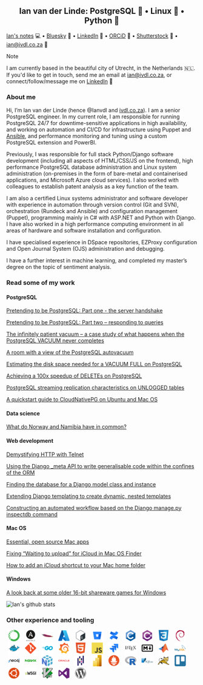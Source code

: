 <h2><center>Ian van der Linde: PostgreSQL 🐘 • Linux 🐧 • Python 🐍</center></h2>

[Ian's notes](https://ivdl.co.za/) 💻 • [Bluesky](https://bsky.app/profile/ivdl.co.za) 🦋 • [LinkedIn](https://www.linkedin.com/in/ivdl/) 🧳 • [ORCiD](https://orcid.org/0000-0001-9232-9599) 📝 • [Shutterstock](https://www.shutterstock.com/g/Ian+van+der+Linde) 📸 • ian@ivdl.co.za 📧 

> [!NOTE]
> I am currently based in the beautiful city of Utrecht, in the Netherlands 🇳🇱. If you'd like to get in touch, send me an email at ian@ivdl.co.za, or connect/follow/message me on [LinkedIn](https://www.linkedin.com/in/ivdl/) 🙂

### About me

Hi, I’m Ian van der Linde (hence @Ianvdl and [ivdl.co.za](https://ivdl.co.za)). I am a senior PostgreSQL engineer. In my current role, I am responsible for running PostgreSQL 24/7 for downtime-sensitive applications in high availability, and working on automation and CI/CD for infrastructure using Puppet and [Ansible](https://github.com/Ianvdl/edb-ansible), and performance monitoring and tuning using a custom PostgreSQL extension and PowerBI. 

Previously, I was responsible for full stack Python/Django software development (including all aspects of HTML/CSS/JS on the frontend), high performance PostgreSQL database administration and Linux system administration (on-premises in the form of bare-metal and containerised applications, and Microsoft Azure cloud services). I also worked with colleagues to establish patent analysis as a key function of the team.

I am also a certified Linux systems administrator and software developer with experience in automation through version control (Git and SVN), orchestration (Rundeck and Ansible) and configuration management (Puppet), programming mainly in C# with ASP.NET and Python with Django. I have also worked in a high performance computing environment in all areas of hardware and software installation and configuration.

I have specialised experience in DSpace repositories, EZProxy configuration and Open Journal System (OJS) administration and debugging.

I have a further interest in machine learning, and completed my master’s degree on the topic of sentiment analysis.

### Read some of my work

#### PostgreSQL

[Pretending to be PostgreSQL: Part one - the server handshake](https://ivdl.co.za/2024/03/02/pretending-to-be-postgresql-part-one-1/)

[Pretending to be PostgreSQL: Part two – responding to queries](https://ivdl.co.za/2024/11/24/pretending-to-be-postgresql-part-two-responding-to-queries/)

[The infinitely patient vacuum – a case study of what happens when the PostgreSQL VACUUM never completes](https://ivdl.co.za/2024/03/27/the-infinitely-patient-vacuum-a-case-study-of-what-happens-when-the-postgresql-vacuum-never-completes/)

[A room with a view of the PostgreSQL autovacuum](https://ivdl.co.za/2024/05/09/a-room-with-a-view-of-the-postgresql-autovacuum/)

[Estimating the disk space needed for a VACUUM FULL on PostgreSQL](https://ivdl.co.za/2024/05/13/estimating-the-disk-space-needed-for-a-vacuum-full-on-postgresql/)

[Achieving a 100x speedup of DELETEs on PostgreSQL](https://ivdl.co.za/2024/05/29/achieving-a-100x-speedup-of-deletes-on-postgresql/)

[PostgreSQL streaming replication characteristics on UNLOGGED tables](https://ivdl.co.za/2024/11/04/what-happens-if-you-enable-logging-on-an-unlogged-postgresql-table-with-streaming-replication/)

[A quickstart guide to CloudNativePG on Ubuntu and Mac OS](https://ivdl.co.za/2024/11/21/a-quickstart-guide-to-cloudnativepg-on-ubuntu-and-mac-os/)

#### Data science

[What do Norway and Namibia have in common?
](https://ivdl.co.za/2024/02/12/what-do-norway-and-namibia-have-in-common/)

#### Web development

[Demystifying HTTP with Telnet](https://ivdl.co.za/2024/02/19/demystifying-http-with-telnet/)

[Using the Django _meta API to write generalisable code within the confines of the ORM](https://ivdl.co.za/2023/07/07/using-the-django-_meta-api-to-write-generalisable-code-within-the-confines-of-the-orm/)

[Finding the database for a Django model class and instance](https://ivdl.co.za/2023/08/17/finding-the-database-for-a-django-model-class-and-instance/)

[Extending Django templating to create dynamic, nested templates](https://ivdl.co.za/2023/07/08/extending-django-templating-to-create-dynamic-nested-templates/)

[Constructing an automated workflow based on the Django manage.py inspectdb command](https://ivdl.co.za/2023/07/07/constructing-an-automated-workflow-based-on-the-django-manage-py-inspectdb-command/)

#### Mac OS

[Essential, open source Mac apps](https://ivdl.co.za/2024/06/17/essential-mac-apps/)

[Fixing “Waiting to upload” for iCloud in Mac OS Finder](https://ivdl.co.za/2023/08/24/fixing-waiting-to-upload-for-icloud-in-mac-os-finder/)

[How to add an iCloud shortcut to your Mac home folder](https://ivdl.co.za/2023/07/24/how-to-add-an-icloud-shortcut-to-your-mac-home-folder/)

#### Windows

[A look back at some older 16-bit shareware games for Windows](https://ivdl.co.za/2021/10/14/a-look-back-at-some-older-16-bit-shareware-games-for-windows/)

![Ian's github stats](https://github-readme-stats.vercel.app/api?username=Ianvdl&rank_icon=github&show=prs_merged,prs_merged_percentage&hide=commits,issues&theme=graywhite&show_icons=true&hide_rank=true)

### Other experience and tooling
<p>
    <img height="30" src="./assets/anaconda-original.svg" hspace="5" >
    <img height="30" src="./assets/ansible-original-wordmark.svg" hspace="5" >
    <img height="30" src="./assets/apache-original.svg" hspace="5" >
    <img height="30" src="./assets/azure-original.svg" hspace="5" >
    <img height="30" src="./assets/bash-original.svg" hspace="5" >
    <img height="30" src="./assets/bitbucket-original.svg" hspace="5" >
    <img height="30" src="./assets/confluence-original.svg" hspace="5" >
    <img height="30" src="./assets/c-original.svg" hspace="5" >
    <img height="30" src="./assets/csharp-original.svg" hspace="5" >
    <img height="30" src="./assets/css3-original.svg" hspace="5" >
    <img height="30" src="./assets/debian-original.svg" hspace="5" >
    <img height="30" src="./assets/docker-original.svg" hspace="5" >
    <img height="30" src="./assets/git-original.svg" hspace="5" >
    <img height="30" src="./assets/go-original-wordmark.svg" hspace="5" >
    <img height="30" src="./assets/grafana-original.svg" hspace="5" >
    <img height="30" src="./assets/html5-original.svg" hspace="5" >
    <img height="30" src="./assets/javascript-original.svg" hspace="5" >
    <img height="30" src="./assets/jira-original.svg" hspace="5" >
    <img height="30" src="./assets/latex-original.svg" hspace="5" >
    <img height="30" src="./assets/markdown-original.svg" hspace="5" >
    <img height="30" src="./assets/matlab-original.svg" hspace="5" >
    <img height="30" src="./assets/mysql-original-wordmark.svg" hspace="5" >
    <img height="30" src="./assets/neo4j-original-wordmark.svg" hspace="5" >
    <img height="30" src="./assets/nginx-original.svg" hspace="5" >
    <img height="30" src="./assets/numpy-original.svg" hspace="5" >
    <img height="30" src="./assets/oracle-original.svg" hspace="5" >
    <img height="30" src="./assets/pandas-original.svg" hspace="5" >
    <img height="30" src="./assets/powerbi-original.svg" hspace="5" >
    <img height="30" src="./assets/prometheus-original.svg" hspace="5" >
    <img height="30" src="./assets/r-original.svg" hspace="5" >
    <img height="30" src="./assets/sqlite-original-wordmark.svg" hspace="5" >
    <img height="30" src="./assets/tomcat-original.svg" hspace="5" >
    <img height="30" src="./assets/trello-plain.svg" hspace="5" >
    <img height="30" src="./assets/ubuntu-plain.svg" hspace="5" >
    <img height="30" src="./assets/uwsgi-original.svg" hspace="5" >
    <img height="30" src="./assets/vim-original.svg" hspace="5" >
    <img height="30" src="./assets/visualstudio-plain.svg" hspace="5" >
    <img height="30" src="./assets/wordpress-plain.svg" hspace="5" >
</p>
